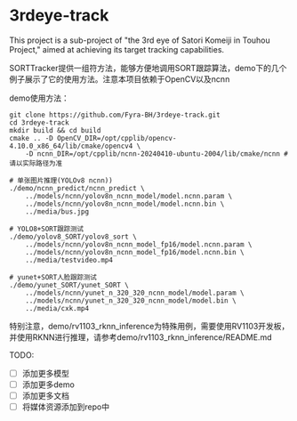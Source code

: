 # 3rdeye-track

This project is a sub-project of "the 3rd eye of Satori Komeiji in Touhou Project," aimed at achieving its target tracking capabilities.

SORTTracker提供一组符方法，能够方便地调用SORT跟踪算法，demo下的几个例子展示了它的使用方法。注意本项目依赖于OpenCV以及ncnn


demo使用方法：

```shell
git clone https://github.com/Fyra-BH/3rdeye-track.git
cd 3rdeye-track
mkdir build && cd build
cmake .. -D OpenCV_DIR=/opt/cpplib/opencv-4.10.0_x86_64/lib/cmake/opencv4 \
	-D ncnn_DIR=/opt/cpplib/ncnn-20240410-ubuntu-2004/lib/cmake/ncnn # 请以实际路径为准

# 单张图片推理(YOLOv8 ncnn))
./demo/ncnn_predict/ncnn_predict \
	../models/ncnn/yolov8n_ncnn_model/model.ncnn.param \
	../models/ncnn/yolov8n_ncnn_model/model.ncnn.bin \
	../media/bus.jpg

# YOLO8+SORT跟踪测试
./demo/yolov8_SORT/yolov8_sort \
	../models/ncnn/yolov8n_ncnn_model_fp16/model.ncnn.param \
	../models/ncnn/yolov8n_ncnn_model_fp16/model.ncnn.bin \
	../media/testvideo.mp4 

# yunet+SORT人脸跟踪测试
./demo/yunet_SORT/yunet_SORT \
	../models/ncnn/yunet_n_320_320_ncnn_model/model.param \
	../models/ncnn/yunet_n_320_320_ncnn_model/model.bin \
	../media/cxk.mp4 

```

特别注意，demo/rv1103_rknn_inference为特殊用例，需要使用RV1103开发板，并使用RKNN进行推理，请参考demo/rv1103_rknn_inference/README.md

TODO:

- [ ] 添加更多模型
- [ ] 添加更多demo
- [ ] 添加更多文档
- [ ] 将媒体资源添加到repo中
